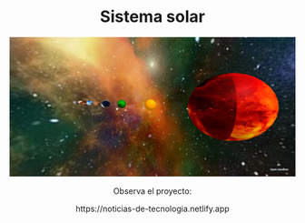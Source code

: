 <h1 align="center"> Sistema solar </h1>
<p align="center">
  <img src="/screenshot.png" title="hover text">
</p>
<p align="center"> Observa el proyecto: </p>
<p align="center"> https://noticias-de-tecnologia.netlify.app </p>
